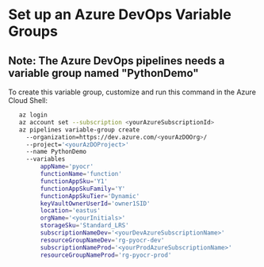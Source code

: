 # Set up an Azure DevOps Variable Groups

## Note: The Azure DevOps pipelines needs a variable group named "PythonDemo"

To create this variable group, customize and run this command in the Azure Cloud Shell:

``` bash
   az login
   az account set --subscription <yourAzureSubscriptionId>
   az pipelines variable-group create 
     --organization=https://dev.azure.com/<yourAzDOOrg>/ 
     --project='<yourAzDOProject>' 
     --name PythonDemo 
     --variables 
         appName='pyocr' 
         functionName='function'
         functionAppSku='Y1'
         functionAppSkuFamily='Y'
         functionAppSkuTier='Dynamic'
         keyVaultOwnerUserId='owner1SID'
         location='eastus' 
         orgName='<yourInitials>'
         storageSku='Standard_LRS'
         subscriptionNameDev='<yourDevAzureSubscriptionName>' 
         resourceGroupNameDev='rg-pyocr-dev'
         subscriptionNameProd='<yourProdAzureSubscriptionName>' 
         resourceGroupNameProd='rg-pyocr-prod'
```
